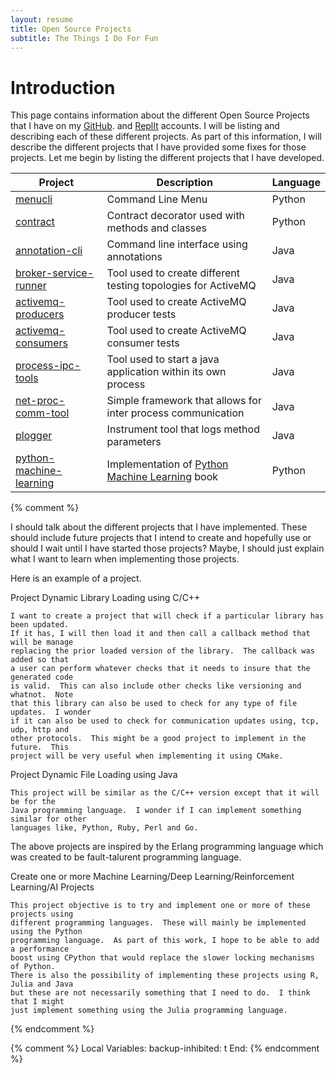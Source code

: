 ```yaml
---
layout: resume
title: Open Source Projects
subtitle: The Things I Do For Fun
---
```


# Introduction

This page contains information about the different Open Source Projects that I have on my 
<a href="https://github.com/ccorsi?tab=repositories" target="_blank">GitHub</a>. and
<a href="https://replit.com/@ccorsi" target="_blank">ReplIt</a> accounts.  I will be
listing and describing each of these different projects.  As part of this information, I
will describe the different projects that I have provided some fixes for those projects.
Let me begin by listing the different projects that I have developed.

| Project | Description | Language |
| --------- | -------- | -------- |
| [menucli](https://github.com/ccorsi/menucli) | Command Line Menu | Python  |
| [contract](https://github.com/ccorsi/contract) | Contract decorator used with methods and classes | Python |
| [annotation-cli](https://github.com/ccorsi/annotation-cli) | Command line interface using annotations | Java |
| [broker-service-runner](https://github.com/ccorsi/broker-service-runner) | Tool used to create different testing topologies for ActiveMQ | Java |
| [activemq-producers](https://github.com/ccorsi/activemq-producers) | Tool used to create ActiveMQ producer tests | Java |
| [activemq-consumers](https://github.com/ccorsi/activemq-consumers) | Tool used to create ActiveMQ consumer tests | Java |
| [process-ipc-tools](https://github.com/ccorsi/process-ipc-tools) | Tool used to start a java application within its own process | Java |
| [net-proc-comm-tool](https://github.com/ccorsi/net-proc-comm-tool) | Simple framework that allows for inter process communication | Java |
| [plogger](https://github.com/ccorsi/learning/tree/plogger) | Instrument tool that logs method parameters | Java |
| [python-machine-learning](https://github.com/ccorsi/learning/tree/python-machine-learning) | Implementation of [Python Machine Learning](https://www.amazon.com/Python-Machine-Learning-scikit-learn-TensorFlow/dp/1787125939) book | Python |



{% comment %}

I should talk about the different projects that I have implemented.  These should include
future projects that I intend to create and hopefully use or should I wait until I have
started those projects?  Maybe, I should just explain what I want to learn when implementing
those projects.

Here is an example of a project.

Project Dynamic Library Loading using C/C++

	I want to create a project that will check if a particular library has been updated.
	If it has, I will then load it and then call a callback method that will be manage
	replacing the prior loaded version of the library.  The callback was added so that
	a user can perform whatever checks that it needs to insure that the generated code
	is valid.  This can also include other checks like versioning and whatnot.  Note
	that this library can also be used to check for any type of file updates.  I wonder
	if it can also be used to check for communication updates using, tcp, udp, http and
	other protocols.  This might be a good project to implement in the future.  This 
	project will be very useful when implementing it using CMake.

Project Dynamic File Loading using Java

	This project will be similar as the C/C++ version except that it will be for the
	Java programming language.  I wonder if I can implement something similar for other
	languages like, Python, Ruby, Perl and Go.   

The above projects are inspired by the Erlang programming language which was created to be
fault-talurent programming language.  

Create one or more Machine Learning/Deep Learning/Reinforcement Learning/AI Projects

	This project objective is to try and implement one or more of these projects using 
	different programming languages.  These will mainly be implemented using the Python
	programming language.  As part of this work, I hope to be able to add a performance
	boost using CPython that would replace the slower locking mechanisms of Python. 
	There is also the possibility of implementing these projects using R, Julia and Java
	but these are not necessarily something that I need to do.  I think that I might
	just implement something using the Julia programming language.

{% endcomment %}


{% comment %}
Local Variables:
backup-inhibited: t
End:
{% endcomment %}
